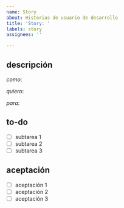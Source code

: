 ```yaml
---
name: Story
about: Historias de usuario de desarrollo
title: 'Story: '
labels: story
assignees: ''

---
```


## descripción

_como_:

_quiero_:

_para_:

## to-do

- [ ] subtarea 1
- [ ] subtarea 2
- [ ] subtarea 3

## aceptación

- [ ] aceptación 1
- [ ] aceptación 2
- [ ] aceptación 3
